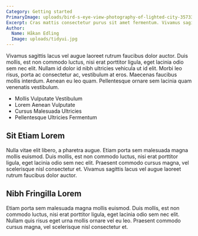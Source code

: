 ```yaml
---
Category: Getting started
PrimaryImage: uploads/bird-s-eye-view-photography-of-lighted-city-3573383.jpg
Excerpt: Cras mattis consectetur purus sit amet fermentum. Vivamus sagittis lacus vel augue laoreet rutrum faucibus dolor auctor. Cras justo odio, dapibus ac facilisis in, egestas eget quam.
Author:
  Name: Håkan Edling
  Image: uploads/tidyui.jpg
---
```

Vivamus sagittis lacus vel augue laoreet rutrum faucibus dolor auctor. Duis mollis, est non commodo luctus, nisi erat porttitor ligula, eget lacinia odio sem nec elit. Nullam id dolor id nibh ultricies vehicula ut id elit. Morbi leo risus, porta ac consectetur ac, vestibulum at eros. Maecenas faucibus mollis interdum. Aenean eu leo quam. Pellentesque ornare sem lacinia quam venenatis vestibulum.

* Mollis Vulputate Vestibulum
* Lorem Aenean Vulputate
* Cursus Malesuada Ultricies
* Pellentesque Ultricies Fermentum

## Sit Etiam Lorem

Nulla vitae elit libero, a pharetra augue. Etiam porta sem malesuada magna mollis euismod. Duis mollis, est non commodo luctus, nisi erat porttitor ligula, eget lacinia odio sem nec elit. Praesent commodo cursus magna, vel scelerisque nisl consectetur et. Vivamus sagittis lacus vel augue laoreet rutrum faucibus dolor auctor.

## Nibh Fringilla Lorem

Etiam porta sem malesuada magna mollis euismod. Duis mollis, est non commodo luctus, nisi erat porttitor ligula, eget lacinia odio sem nec elit. Nullam quis risus eget urna mollis ornare vel eu leo. Praesent commodo cursus magna, vel scelerisque nisl consectetur et.